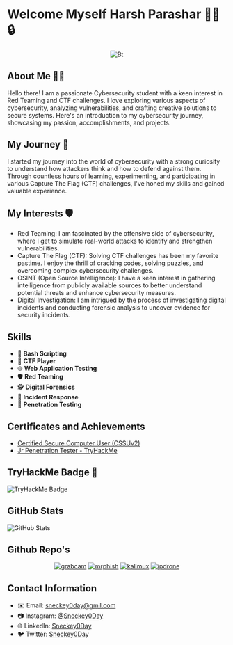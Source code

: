 # Welcome Myself Harsh Parashar 👨‍💻🔒
<p align="center"><img src="https://user-images.githubusercontent.com/49580304/110318584-81067880-7fc2-11eb-8391-152d308e7f2b.gif" alt="Bt">

## About Me 🕵️‍♂️

Hello there! I am a passionate Cybersecurity student with a keen interest in Red Teaming and CTF challenges. I love exploring various aspects of cybersecurity, analyzing vulnerabilities, and crafting creative solutions to secure systems. Here's an introduction to my cybersecurity journey, showcasing my passion, accomplishments, and projects.

## My Journey 🚀

I started my journey into the world of cybersecurity with a strong curiosity to understand how attackers think and how to defend against them. Through countless hours of learning, experimenting, and participating in various Capture The Flag (CTF) challenges, I've honed my skills and gained valuable experience.

## My Interests 🛡️

- Red Teaming: I am fascinated by the offensive side of cybersecurity, where I get to simulate real-world attacks to identify and strengthen vulnerabilities.
- Capture The Flag (CTF): Solving CTF challenges has been my favorite pastime. I enjoy the thrill of cracking codes, solving puzzles, and overcoming complex cybersecurity challenges.
- OSINT (Open Source Intelligence): I have a keen interest in gathering intelligence from publicly available sources to better understand potential threats and enhance cybersecurity measures.
- Digital Investigation: I am intrigued by the process of investigating digital incidents and conducting forensic analysis to uncover evidence for security incidents.

## Skills
- 💬 **Bash Scripting**
- 🚀 **CTF Player**
- 🌐 **Web Application Testing**
- 🛡️ **Red Teaming**
- 🕵️ **Digital Forensics**
- 🚨 **Incident Response**
- 🔐 **Penetration Testing**

## Certificates and Achievements
- [Certified Secure Computer User (CSSUv2)](https://aspen.eccouncil.org/VerifyBadge?type=certification&a=9hQtRkcTuX2bgtuV7Z1JMJoMzPSpjhngGjWucR8UsnM=)
- [Jr Penetration Tester - TryHackMe](https://tryhackme-certificates.s3-eu-west-1.amazonaws.com/THM-RNVYDC1YGB.png)

  
## TryHackMe Badge 🏅

![TryHackMe Badge](https://tryhackme-badges.s3.amazonaws.com/Sneckey0Day.png)


## GitHub Stats
![GitHub Stats](https://github-readme-stats.vercel.app/api?username=sneckey0day&show_icons=true&theme=dark)

## Github Repo's
<p align="center">
<a href="https://github.com/noob-hackers/grabcam"><img title="grabcam" src="https://github-readme-stats.vercel.app/api/pin/?username=noob-hackers&repo=grabcam&theme=radical"></a>
<a href="https://github.com/noob-hackers/mrphish"><img title="mrphish" src="https://github-readme-stats.vercel.app/api/pin/?username=noob-hackers&repo=mrphish&theme=highcontrast"></a>
<a href="https://github.com/noob-hackers/kalimux"><img title="kalimux" src="https://github-readme-stats.vercel.app/api/pin/?username=noob-hackers&repo=kalimux&theme=vision-friendly-dark"></a>
<a href="https://github.com/noob-hackers/ipdrone"><img title="ipdrone" src="https://github-readme-stats.vercel.app/api/pin/?username=noob-hackers&repo=ipdrone&theme=highcontrast"></a>
</p>

## Contact Information
- ✉️ Email: sneckey0day@gmil.com
- 📷 Instagram: [@Sneckey0Day](https://www.instagram.com/sneckey0day)
- 🌐 LinkedIn: [Sneckey0Day](https://www.linkedin.com/in/johndoe](https://www.linkedin.com/in/sneckey0day))
- 🐦 Twitter: [Sneckey0Day](https://twitter.com/johndoe](https://twitter.com/sneckey0day))
